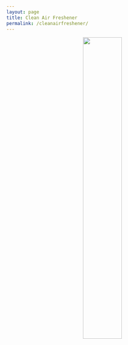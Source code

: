 ```yaml
---
layout: page
title: Clean Air Freshener
permalink: /cleanairfreshener/
---
```

<center>
  <img src="/assets/img/tadpole.png" height="45%" width="45%">
</center>
